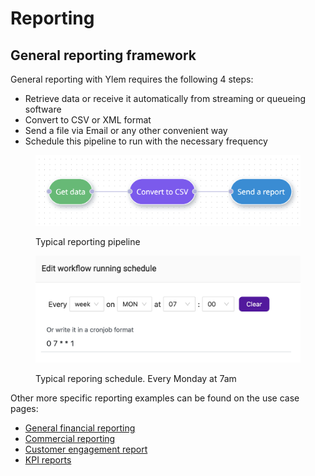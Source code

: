 # Reporting

## General reporting framework

General reporting with Ylem requires the following 4 steps:

* Retrieve data or receive it automatically from streaming or queueing software
* Convert to CSV or XML format
* Send a file via Email or any other convenient way
* Schedule this pipeline to run with the necessary frequency

<figure><img src="../../.gitbook/assets/Screenshot 2022-10-01 at 19.57.01.png" alt=""><figcaption><p>Typical reporting pipeline</p></figcaption></figure>

<figure><img src="../../.gitbook/assets/Screenshot 2022-10-02 at 00.55.23.png" alt=""><figcaption><p>Typical reporing schedule. Every Monday at 7am</p></figcaption></figure>

Other more specific reporting examples can be found on the use case pages:

* [General financial reporting](../industry-specific-use-cases/finance-and-payments.md#generate-commercial-reports-and-send-them-to-bi-software-or-directly-to-stakeholders)
* [Commercial reporting](../industry-specific-use-cases/e-commerce.md#generate-commercial-report-and-send-it-to-bi-software-or-directly-to-stakeholders)
* [Customer engagement report](../industry-specific-use-cases/customer-success.md#customer-engagement-summary-report)
* [KPI reports](kpi-monitoring.md#monitor-average-value-per-customer)
